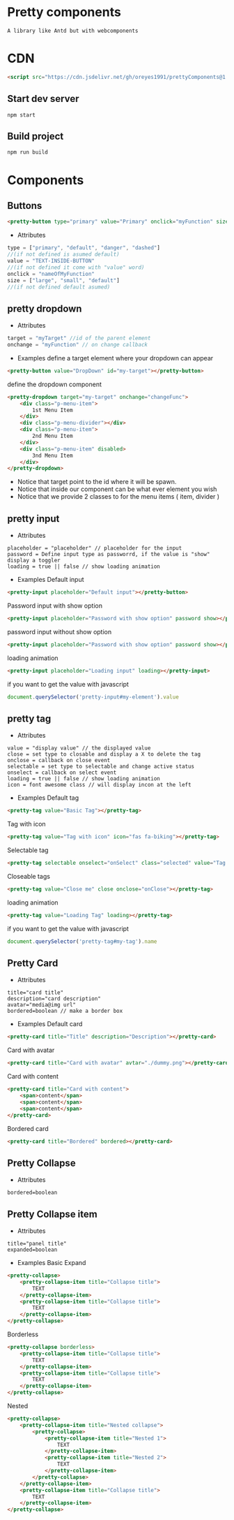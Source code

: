 # Pretty components
    A library like Antd but with webcomponents
# CDN
```html
<script src="https://cdn.jsdelivr.net/gh/oreyes1991/prettyComponents@1.0.1-f/main.js"> </script>
```
## Start dev server
```shell
npm start
```

## Build project
```shell
npm run build
```
# Components
## Buttons
```html
<pretty-button type="primary" value="Primary" onclick="myFunction" size="default"></pretty-button>
```
- Attributes
```js
type = ["primary", "default", "danger", "dashed"] 
//(if not defined is asumed default)
value = "TEXT-INSIDE-BUTTON" 
//(if not defined it come with "value" word)
onclick = "nameOfMyFunction"
size = ["large", "small", "default"] 
//(if not defined default asumed)
```
## pretty dropdown
- Attributes
```js
target = "myTarget" //id of the parent element
onchange = "myFunction" // on change callback
```
- Examples
define a target element where your dropdown can appear
```html
<pretty-button value="DropDown" id="my-target"></pretty-button>
```
define the dropdown component
```html
<pretty-dropdown target="my-target" onchange="changeFunc">
	<div class="p-menu-item">
		1st Menu Item
	</div>
	<div class="p-menu-divider"></div>
	<div class="p-menu-item">
		2nd Menu Item
	</div>
	<div class="p-menu-item" disabled>
		3nd Menu Item
	</div>
</pretty-dropdown>
```
- Notice that target point to the id where it will be spawn.
- Notice that inside our component can be what ever element you wish
- Notice that we provide 2 classes to for the menu items ( item, divider )

## pretty input
- Attributes
```
placeholder = "placeholder" // placeholder for the input
password = Define input type as passworrd, if the value is "show" display a toggler
loading = true || false // show loading animation
```
- Examples
Default input
```html
<pretty-input placeholder="Default input"></pretty-button>
```
Password input with show option
```html
<pretty-input placeholder="Password with show option" password show></pretty-input>
```
password input without show option
```html
<pretty-input placeholder="Password with show option" password show></pretty-input>
```
loading animation
```html
<pretty-input placeholder="Loading input" loading></pretty-input>
```
if you want to get the value with javascript
```js
document.querySelector('pretty-input#my-element').value
```

## pretty tag

- Attributes

```
value = "display value" // the displayed value
close = set type to closable and display a X to delete the tag
onclose = callback on close event
selectable = set type to selectable and change active status
onselect = callback on select event
loading = true || false // show loading animation
icon = font awesome class // will display incon at the left
```
- Examples
Default tag
```html
<pretty-tag value="Basic Tag"></pretty-tag>
```
Tag with icon
```html
<pretty-tag value="Tag with icon" icon="fas fa-biking"></pretty-tag>
```
Selectable tag
```html
<pretty-tag selectable onselect="onSelect" class="selected" value="Tag 1"></pretty-tag>
```
Closeable tags
```html
<pretty-tag value="Close me" close onclose="onClose"></pretty-tag>
```
loading animation
```html
<pretty-tag value="Loading Tag" loading></pretty-tag>
```
if you want to get the value with javascript
```js
document.querySelector('pretty-tag#my-tag').name
```

## Pretty Card

- Attributes

```
title="card title"
description="card description"
avatar="media@img url"
bordered=boolean // make a border box
```
- Examples
Default card
```html
<pretty-card title="Title" description="Description"></pretty-card>
```
Card with avatar
```html
<pretty-card title="Card with avatar" avtar="./dummy.png"></pretty-card>
```
Card with content
```html
<pretty-card title="Card with content">
    <span>content</span>
    <span>content</span>
    <span>content</span>
</pretty-card>
```
Bordered card
```html
<pretty-card title="Bordered" bordered></pretty-card>
```

## Pretty Collapse

- Attributes

```
bordered=boolean
```
## Pretty Collapse item

- Attributes

```
title="panel title"
expanded=boolean
```
- Examples
Basic Expand
```html
<pretty-collapse>
    <pretty-collapse-item title="Collapse title">
        TEXT
    </pretty-collapse-item>
    <pretty-collapse-item title="Collapse title">
        TEXT
    </pretty-collapse-item>
</pretty-collapse>
```
Borderless
```html
<pretty-collapse borderless>
    <pretty-collapse-item title="Collapse title">
        TEXT
    </pretty-collapse-item>
    <pretty-collapse-item title="Collapse title">
        TEXT
    </pretty-collapse-item>
</pretty-collapse>
```
Nested
```html
<pretty-collapse>
    <pretty-collapse-item title="Nested collapse">
        <pretty-collapse>
            <pretty-collapse-item title="Nested 1">
                TEXT
            </pretty-collapse-item>
            <pretty-collapse-item title="Nested 2">
                TEXT
            </pretty-collapse-item>
        </pretty-collapse>
    </pretty-collapse-item>
    <pretty-collapse-item title="Collapse title">
        TEXT
    </pretty-collapse-item>
</pretty-collapse>
```